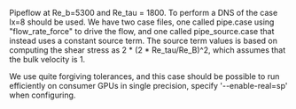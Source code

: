 Pipeflow at Re_b=5300 and Re_tau = 1800.
To perform a DNS of the case lx=8 should be used.
We have two case files, one called pipe.case using "flow_rate_force" to drive the flow,  and one called pipe_source.case that instead uses a constant source term.
The source term values is based on computing the shear stress as 2 * (2 * Re_tau/Re_B)^2, which assumes that the bulk velocity is 1. 



We use quite forgiving tolerances, and this case should be possible to run efficiently on consumer GPUs in single precision, specify '--enable-real=sp' when configuring.
